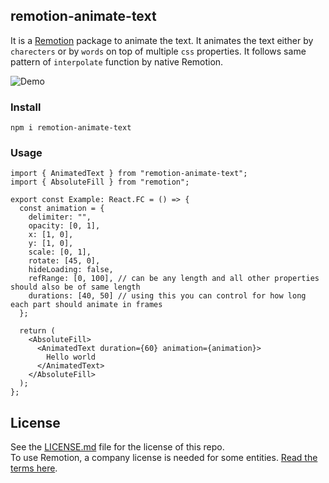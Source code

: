 ## remotion-animate-text

It is a [Remotion](https://remotion.dev/) package to animate the text. It animates the text either by `charecters` or by `words` on top of multiple `css` properties. It follows same pattern of `interpolate` function by native Remotion.

![Demo](https://github.com/pskd73/remotion-animate-text/blob/main/packages/library/ezgif-4-d59156ac58.gif)

### Install

`npm i remotion-animate-text`

### Usage

```tsx
import { AnimatedText } from "remotion-animate-text";
import { AbsoluteFill } from "remotion";

export const Example: React.FC = () => {
  const animation = {
    delimiter: "",
    opacity: [0, 1],
    x: [1, 0],
    y: [1, 0],
    scale: [0, 1],
    rotate: [45, 0],
    hideLoading: false,
    refRange: [0, 100], // can be any length and all other properties should also be of same length
    durations: [40, 50] // using this you can control for how long each part should animate in frames
  };

  return (
    <AbsoluteFill>
      <AnimatedText duration={60} animation={animation}>
        Hello world
      </AnimatedText>
    </AbsoluteFill>
  );
};
```

## License

See the [LICENSE.md](LICENSE.md) file for the license of this repo.  
To use Remotion, a company license is needed for some entities. [Read the terms here](https://github.com/remotion-dev/remotion/blob/main/LICENSE.md).
